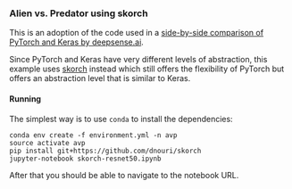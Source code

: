 ### Alien vs. Predator using skorch

This is an adoption of the code used in a [side-by-side comparison of PyTorch and Keras by deepsense.ai](https://deepsense.ai/keras-vs-pytorch-avp-transfer-learning/).

Since PyTorch and Keras have very different levels of abstraction,
this example uses [skorch](https://github.com/dnouri/skorch)
instead which still offers the flexibility of PyTorch but offers
an abstraction level that is similar to Keras.

#### Running

The simplest way is to use `conda` to install the dependencies:

    conda env create -f environment.yml -n avp
    source activate avp
    pip install git+https://github.com/dnouri/skorch
    jupyter-notebook skorch-resnet50.ipynb

After that you should be able to navigate to the notebook URL.
